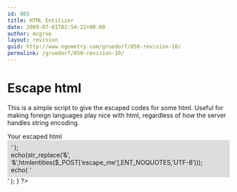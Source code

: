 ```yaml
---
id: 865
title: HTML Entitizer
date: 2009-07-01T01:54:22+00:00
author: mcgrue
layout: revision
guid: http://www.egometry.com/gruedorf/850-revision-10/
permalink: /gruedorf/850-revision-10/
---
```

# Escape html

This is a simple script to give the escaped codes for some html. Useful for making foreign languages play nice with html, regardless of how the server handles string encoding.

<?

if( isset($_POST['escape_me']) ) {
echo( '

<h2>Your escaped html</h2> 

<div style="background-color: #ddd; padding: 8px;">
  &#8216; );<br /> echo(str_replace(&#8216;&&#8217;, &#8216;&&#8217;,htmlentities($_POST[&#8216;escape_me&#8217;],ENT_NOQUOTES,&#8217;UTF-8&#8242;)));<br /> echo( &#8216;
</div>

&#8216; );  
}

?>